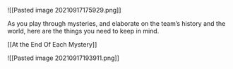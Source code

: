 ![[Pasted image 20210917175929.png]]

As you play through mysteries, and elaborate on the team’s history and the world, here are the things you need to keep in mind.

[[At the End Of Each Mystery]]

![[Pasted image 20210917193911.png]]